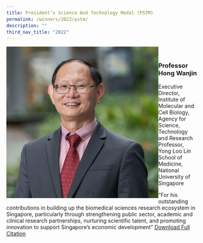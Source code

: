 ```yaml
---
title: President’s Science And Technology Medal (PSTM)
permalink: /winners/2022/pstm/
description: ""
third_nav_title: "2022"
---
```

<img src="images/Winners/2022/pstm-prof-hong-wanjin.jpg" alt="Prof Hong Wanjin" style="width:400px" align="left"/><br/>

### **Professor Hong Wanjin**
Executive Director, Institute of Molecular and Cell Biology, Agency for Science, Technology and Research  
Professor, Yong Loo Lin School of Medicine, National University of Singapore  

“For his outstanding contributions in building up the biomedical sciences research ecosystem in Singapore, particularly through strengthening public sector, academic and clinical research partnerships, nurturing scientific talent, and promoting innovation to support Singapore’s economic development”
[Download Full Citation](/files/Winners/2022/2022-pstm-Professor%20Hong%20Wanjin.pdf)